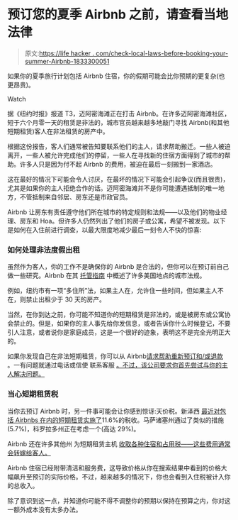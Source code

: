 # 预订您的夏季 Airbnb 之前，请查看当地法律

> 原文:[https://life hacker . com/check-local-laws-before-booking-your-summer-Airbnb-1833300051](https://lifehacker.com/check-local-laws-before-booking-your-summer-airbnb-1833300051)

如果你的夏季旅行计划包括 Airbnb 住宿，你的假期可能会比你预期的更复杂(也更昂贵)。

Watch

据《纽约时报》报道 T3，迈阿密海滩正在打击 Airbnb。在许多迈阿密海滩社区，短于六个月零一天的租赁是非法的，城市官员越来越多地敲门寻找 Airbnb(和其他短期租赁)客人在非法租赁的房产中。

根据这份报告，客人们通常被告知要联系他们的主人，请求帮助搬迁。一些人被迫离开，一些人被允许完成他们的停留，一些人在寻找新的住宿方面得到了城市的帮助。许多人只是因为付不起 Airbnb 的费用，被迫在最后一刻搬到一家酒店。

这在最好的情况下可能会令人讨厌，在最坏的情况下可能会引起争议(而且很贵)，尤其是如果你的主人拒绝合作的话。迈阿密海滩并不是你可能遭遇抵制的唯一地方，不管抵制来自邻居、房东还是市政官员。

Airbnb 让房东有责任遵守他们所在城市的特定规则和法规——以及他们的物业经理、房东和 Hoa。但许多人仍然列出了他们的房子或公寓，希望不被发现。以下是如何在入住前进行调查，以最大限度地减少最后一刻令人不快的惊喜:

### 如何处理非法度假出租

虽然作为客人，你的工作不是确保你的 Airbnb 是合法的，但你可以在预订前自己做一些研究。Airbnb 在其 [托管指南](https://www.airbnb.com/help/article/1376/responsible-hosting-in-the-united-states) 中概述了许多美国地点的城市法规。

例如，纽约市有一项“多住所”法，如果主人在，允许住一些时间，但如果主人不在，则禁止出租少于 30 天的房产。

当然，在你到达之前，你可能不知道你的短期租赁是非法的，或是被房东或公寓协会禁止的。但是，如果你的主人事先给你发信息，或者告诉你什么时候登记，不要引人注意，或者说你是家庭成员，这是一个很好的迹象，表明这不是完全光明正大的。

如果你发现自己在非法短期租赁，你可以从 Airbnb[请求帮助重新预订和/或退款](https://lifehacker.com/how-to-get-a-refund-on-an-airbnb-stay-gone-awry-1829628648) 。一有问题就通过电话或信使 联系客服 [。不过，该公司要求你首先尝试与你的主人解决问题。](https://www.airbnb.com/help/contact_us)

### 当心短期租赁税

当你去预订 Airbnb 时，另一件事可能会让你感到惊讶:天价税。新泽西 [最近对包括 Airbnbs 在内的短期租赁实施了](https://www.nytimes.com/2019/03/12/nyregion/airbnb-jersey-shore.html)11.6%的税收。马萨诸塞州通过了类似的措施(5.7%)，科罗拉多州正在考虑一个(高达 29%)。

Airbnb 还在许多其他州 为短期租赁主机 [收取各种住宿和占用税——这些费用通常会转嫁给客人。](https://www.airbnb.com/help/article/2509/in-what-areas-is-occupancy-tax-collection-and-remittance-by-airbnb-available)

Airbnb 住宿已经附带清洁和服务费，这导致价格从你在搜索结果中看到的价格大幅飙升至预订的实际价格。不过，越来越多的情况下，你也会看到入住税被计入你的总收入。

除了意识到这一点，并知道你可能不得不调整你的预期以保持在预算之内，你对这一额外成本没有太多办法。